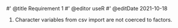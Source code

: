 #' @title Requirement 1
#' @editor useR
#' @editDate 2021-10-18

1. Character variables from csv import are not coerced to factors.

